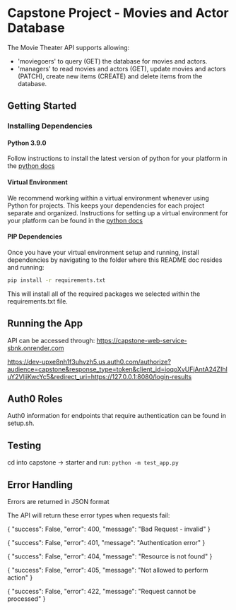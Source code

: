 # Capstone Project - Movies and Actor Database

The Movie Theater API supports allowing:
- 'moviegoers' to query (GET) the database for movies and actors. 
- 'managers' to read movies and actors (GET), update movies and actors (PATCH), create new items (CREATE) and delete items from the database.


## Getting Started

### Installing Dependencies

#### Python 3.9.0

Follow instructions to install the latest version of python for your platform in the [python docs](https://docs.python.org/3/using/unix.html#getting-and-installing-the-latest-version-of-python)

#### Virtual Environment
We recommend working within a virtual environment whenever using Python for projects. This keeps your dependencies for each project separate and organized. Instructions for setting up a virtual environment for your platform can be found in the [python docs](https://packaging.python.org/guides/installing-using-pip-and-virtual-environments/)

#### PIP Dependencies
Once you have your virtual environment setup and running, install dependencies by navigating to the folder where this README doc resides and running:

```bash
pip install -r requirements.txt
```
This will install all of the required packages we selected within the requirements.txt file.

## Running the App

API can be accessed through: https://capstone-web-service-sbnk.onrender.com

https://dev-upxe8nh1f3uhvzh5.us.auth0.com/authorize?audience=capstone&response_type=token&client_id=ioqoXvUFjAntA24ZIhluY2VljiKwcYc5&redirect_uri=https://127.0.0.1:8080/login-results

## Auth0 Roles

Auth0 information for endpoints that require authentication can be found in setup.sh.


## Testing

cd into capstone -> starter and run:
```python -m test_app.py ```


## Error Handling

Errors are returned in JSON format

The API will return these error types when requests fail:

{
  "success": False,
  "error": 400,
  "message": "Bad Request - invalid"
}

{
  "success": False,
  "error": 401,
  "message": "Authentication error"
}

{
  "success": False,
  "error": 404,
  "message": "Resource is not found"
}

{
  "success": False,
  "error": 405,
  "message": "Not allowed to perform action"
}

{
  "success": False,
  "error": 422,
  "message": "Request cannot be processed"
}




